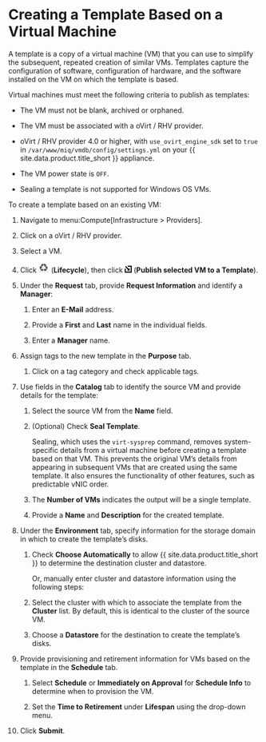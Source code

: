 # Creating a Template Based on a Virtual Machine

A template is a copy of a virtual machine (VM) that you can use to
simplify the subsequent, repeated creation of similar VMs. Templates
capture the configuration of software, configuration of hardware, and
the software installed on the VM on which the template is based.

<div class="note">

Virtual machines must meet the following criteria to publish as
templates:

  - The VM must not be blank, archived or orphaned.

  - The VM must be associated with a oVirt / RHV provider.

  - oVirt / RHV provider 4.0 or higher, with
    `use_ovirt_engine_sdk` set to `true` in
    `/var/www/miq/vmdb/config/settings.yml` on your
    {{ site.data.product.title_short }} appliance.

  - The VM power state is `OFF`.

  - Sealing a template is not supported for Windows OS VMs.

</div>

To create a template based on an existing VM:

1.  Navigate to menu:Compute\[Infrastructure \> Providers\].

2.  Click on a oVirt / RHV provider.

3.  Select a VM.

4.  Click ![Lifecycle](/images/2007.png) (**Lifecycle**), then click
    ![Publish selected VM to a Template](/images/import.png) (**Publish
    selected VM to a Template**).

5.  Under the **Request** tab, provide **Request Information** and
    identify a **Manager**:

    1.  Enter an **E-Mail** address.

    2.  Provide a **First** and **Last** name in the individual fields.

    3.  Enter a **Manager** name.

6.  Assign tags to the new template in the **Purpose** tab.

    1.  Click on a tag category and check applicable tags.

7.  Use fields in the **Catalog** tab to identify the source VM and
    provide details for the template:

    1.  Select the source VM from the **Name** field.

    2.  (Optional) Check **Seal Template**.

        <div class="note">

        Sealing, which uses the `virt-sysprep` command, removes
        system-specific details from a virtual machine before creating a
        template based on that VM. This prevents the original VM’s
        details from appearing in subsequent VMs that are created using
        the same template. It also ensures the functionality of other
        features, such as predictable vNIC order.

        </div>

    3.  The **Number of VMs** indicates the output will be a single
        template.

    4.  Provide a **Name** and **Description** for the created template.

8.  Under the **Environment** tab, specify information for the storage
    domain in which to create the template’s disks.

    1.  Check **Choose Automatically** to allow {{ site.data.product.title_short }}
        to determine the destination cluster and datastore.

        Or, manually enter cluster and datastore information using the
        following steps:

    2.  Select the cluster with which to associate the template from the
        **Cluster** list. By default, this is identical to the cluster
        of the source VM.

    3.  Choose a **Datastore** for the destination to create the
        template’s disks.

9.  Provide provisioning and retirement information for VMs based on the
    template in the **Schedule** tab.

    1.  Select **Schedule** or **Immediately on Approval** for
        **Schedule Info** to determine when to provision the VM.

    2.  Set the **Time to Retirement** under **Lifespan** using the
        drop-down menu.

10. Click **Submit**.
